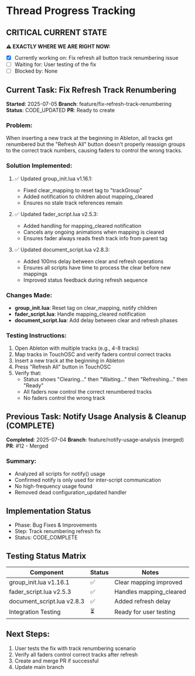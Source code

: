 # Thread Progress Tracking

## CRITICAL CURRENT STATE
**⚠️ EXACTLY WHERE WE ARE RIGHT NOW:**
- [x] Currently working on: Fix refresh all button track renumbering issue
- [ ] Waiting for: User testing of the fix
- [ ] Blocked by: None

## Current Task: Fix Refresh Track Renumbering
**Started**: 2025-07-05
**Branch**: feature/fix-refresh-track-renumbering  
**Status**: CODE_UPDATED
**PR**: Ready to create

### Problem:
When inserting a new track at the beginning in Ableton, all tracks get renumbered but the "Refresh All" button doesn't properly reassign groups to the correct track numbers, causing faders to control the wrong tracks.

### Solution Implemented:
1. ✅ Updated group_init.lua v1.16.1:
   - Fixed clear_mapping to reset tag to "trackGroup" 
   - Added notification to children about mapping_cleared
   - Ensures no stale track references remain

2. ✅ Updated fader_script.lua v2.5.3:
   - Added handling for mapping_cleared notification
   - Cancels any ongoing animations when mapping is cleared
   - Ensures fader always reads fresh track info from parent tag

3. ✅ Updated document_script.lua v2.8.3:
   - Added 100ms delay between clear and refresh operations
   - Ensures all scripts have time to process the clear before new mappings
   - Improved status feedback during refresh sequence

### Changes Made:
- **group_init.lua**: Reset tag on clear_mapping, notify children
- **fader_script.lua**: Handle mapping_cleared notification
- **document_script.lua**: Add delay between clear and refresh phases

### Testing Instructions:
1. Open Ableton with multiple tracks (e.g., 4-8 tracks)
2. Map tracks in TouchOSC and verify faders control correct tracks
3. Insert a new track at the beginning in Ableton
4. Press "Refresh All" button in TouchOSC
5. Verify that:
   - Status shows "Clearing..." then "Waiting..." then "Refreshing..." then "Ready"
   - All faders now control the correct renumbered tracks
   - No faders control the wrong track

## Previous Task: Notify Usage Analysis & Cleanup (COMPLETE)
**Completed**: 2025-07-04
**Branch**: feature/notify-usage-analysis (merged)
**PR**: #12 - Merged

### Summary:
- Analyzed all scripts for notify() usage
- Confirmed notify is only used for inter-script communication
- No high-frequency usage found
- Removed dead configuration_updated handler

## Implementation Status
- Phase: Bug Fixes & Improvements
- Step: Track renumbering refresh fix
- Status: CODE_COMPLETE

## Testing Status Matrix
| Component | Status | Notes |
|-----------|--------|-------|
| group_init.lua v1.16.1 | ✅ | Clear mapping improved |
| fader_script.lua v2.5.3 | ✅ | Handles mapping_cleared |
| document_script.lua v2.8.3 | ✅ | Added refresh delay |
| Integration Testing | ⏳ | Ready for user testing |

## Next Steps:
1. User tests the fix with track renumbering scenario
2. Verify all faders control correct tracks after refresh
3. Create and merge PR if successful
4. Update main branch